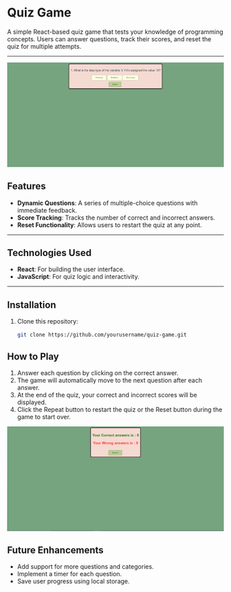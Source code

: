 # Quiz Game

A simple React-based quiz game that tests your knowledge of programming concepts. Users can answer questions, track their scores, and reset the quiz for multiple attempts.

---

![](Capture.PNG)

## Features

- **Dynamic Questions**: A series of multiple-choice questions with immediate feedback.
- **Score Tracking**: Tracks the number of correct and incorrect answers.
- **Reset Functionality**: Allows users to restart the quiz at any point.

---

## Technologies Used

- **React**: For building the user interface.
- **JavaScript**: For quiz logic and interactivity.

---

## Installation

1. Clone this repository:
   ```bash
   git clone https://github.com/yourusername/quiz-game.git
   ```
## How to Play
1. Answer each question by clicking on the correct answer.
2. The game will automatically move to the next question after each answer.
3. At the end of the quiz, your correct and incorrect scores will be displayed.
4. Click the Repeat button to restart the quiz or the Reset button during the game to start over.

![](Capture2.PNG)

## Future Enhancements
- Add support for more questions and categories.
- Implement a timer for each question.
- Save user progress using local storage.
